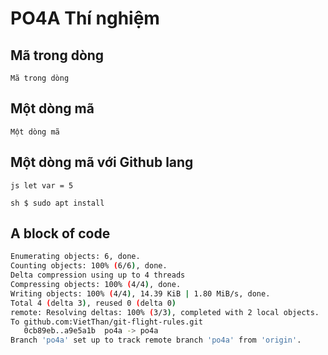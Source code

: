 # PO4A Thí nghiệm

## Mã trong dòng

`Mã trong dòng`

## Một dòng mã

``` Một dòng mã ```

## Một dòng mã với Github lang

```js let var = 5 ```

```sh $ sudo apt install ```

## A block of code

```sh
Enumerating objects: 6, done.
Counting objects: 100% (6/6), done.
Delta compression using up to 4 threads
Compressing objects: 100% (4/4), done.
Writing objects: 100% (4/4), 14.39 KiB | 1.80 MiB/s, done.
Total 4 (delta 3), reused 0 (delta 0)
remote: Resolving deltas: 100% (3/3), completed with 2 local objects.
To github.com:VietThan/git-flight-rules.git
   0cb89eb..a9e5a1b  po4a -> po4a
Branch 'po4a' set up to track remote branch 'po4a' from 'origin'.
```
